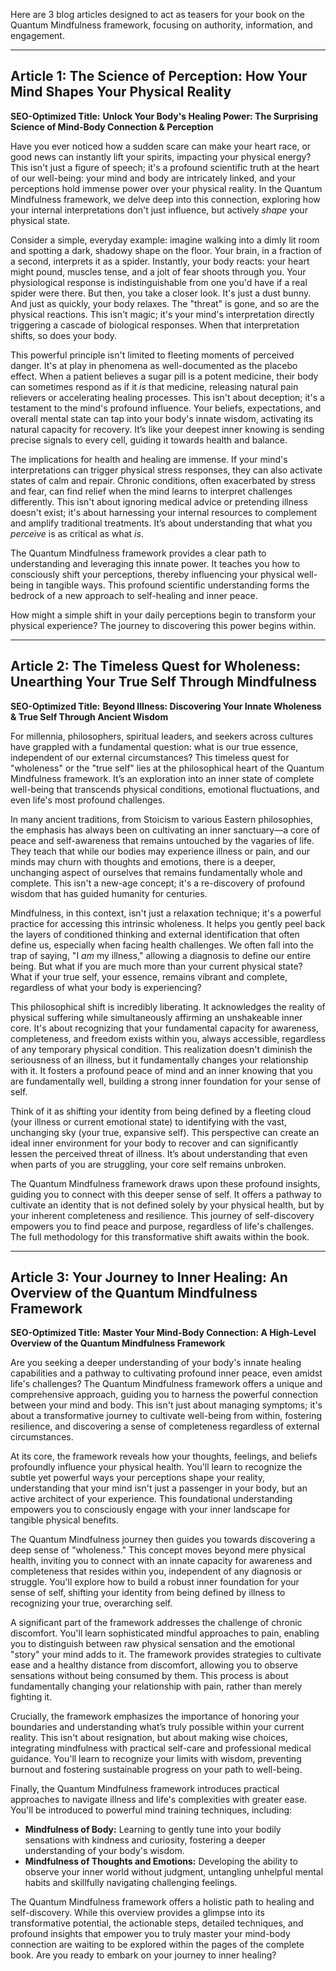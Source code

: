 Here are 3 blog articles designed to act as teasers for your book on the Quantum Mindfulness framework, focusing on authority, information, and engagement.

---

## Article 1: The Science of Perception: How Your Mind Shapes Your Physical Reality

**SEO-Optimized Title:** **Unlock Your Body's Healing Power: The Surprising Science of Mind-Body Connection & Perception**

Have you ever noticed how a sudden scare can make your heart race, or good news can instantly lift your spirits, impacting your physical energy? This isn't just a figure of speech; it's a profound scientific truth at the heart of our well-being: your mind and body are intricately linked, and your perceptions hold immense power over your physical reality. In the Quantum Mindfulness framework, we delve deep into this connection, exploring how your internal interpretations don't just influence, but actively *shape* your physical state.

Consider a simple, everyday example: imagine walking into a dimly lit room and spotting a dark, shadowy shape on the floor. Your brain, in a fraction of a second, interprets it as a spider. Instantly, your body reacts: your heart might pound, muscles tense, and a jolt of fear shoots through you. Your physiological response is indistinguishable from one you'd have if a real spider were there. But then, you take a closer look. It's just a dust bunny. And just as quickly, your body relaxes. The "threat" is gone, and so are the physical reactions. This isn't magic; it's your mind's interpretation directly triggering a cascade of biological responses. When that interpretation shifts, so does your body.

This powerful principle isn't limited to fleeting moments of perceived danger. It's at play in phenomena as well-documented as the placebo effect. When a patient believes a sugar pill is a potent medicine, their body can sometimes respond as if it *is* that medicine, releasing natural pain relievers or accelerating healing processes. This isn't about deception; it's a testament to the mind's profound influence. Your beliefs, expectations, and overall mental state can tap into your body's innate wisdom, activating its natural capacity for recovery. It’s like your deepest inner knowing is sending precise signals to every cell, guiding it towards health and balance.

The implications for health and healing are immense. If your mind's interpretations can trigger physical stress responses, they can also activate states of calm and repair. Chronic conditions, often exacerbated by stress and fear, can find relief when the mind learns to interpret challenges differently. This isn't about ignoring medical advice or pretending illness doesn't exist; it's about harnessing your internal resources to complement and amplify traditional treatments. It’s about understanding that what you *perceive* is as critical as what *is*.

The Quantum Mindfulness framework provides a clear path to understanding and leveraging this innate power. It teaches you how to consciously shift your perceptions, thereby influencing your physical well-being in tangible ways. This profound scientific understanding forms the bedrock of a new approach to self-healing and inner peace.

How might a simple shift in your daily perceptions begin to transform your physical experience? The journey to discovering this power begins within.

---

## Article 2: The Timeless Quest for Wholeness: Unearthing Your True Self Through Mindfulness

**SEO-Optimized Title:** **Beyond Illness: Discovering Your Innate Wholeness & True Self Through Ancient Wisdom**

For millennia, philosophers, spiritual leaders, and seekers across cultures have grappled with a fundamental question: what is our true essence, independent of our external circumstances? This timeless quest for "wholeness" or the "true self" lies at the philosophical heart of the Quantum Mindfulness framework. It’s an exploration into an inner state of complete well-being that transcends physical conditions, emotional fluctuations, and even life's most profound challenges.

In many ancient traditions, from Stoicism to various Eastern philosophies, the emphasis has always been on cultivating an inner sanctuary—a core of peace and self-awareness that remains untouched by the vagaries of life. They teach that while our bodies may experience illness or pain, and our minds may churn with thoughts and emotions, there is a deeper, unchanging aspect of ourselves that remains fundamentally whole and complete. This isn't a new-age concept; it's a re-discovery of profound wisdom that has guided humanity for centuries.

Mindfulness, in this context, isn't just a relaxation technique; it's a powerful practice for accessing this intrinsic wholeness. It helps you gently peel back the layers of conditioned thinking and external identification that often define us, especially when facing health challenges. We often fall into the trap of saying, "I *am* my illness," allowing a diagnosis to define our entire being. But what if you are much more than your current physical state? What if your true self, your essence, remains vibrant and complete, regardless of what your body is experiencing?

This philosophical shift is incredibly liberating. It acknowledges the reality of physical suffering while simultaneously affirming an unshakeable inner core. It's about recognizing that your fundamental capacity for awareness, completeness, and freedom exists within you, always accessible, regardless of any temporary physical condition. This realization doesn't diminish the seriousness of an illness, but it fundamentally changes your relationship with it. It fosters a profound peace of mind and an inner knowing that you are fundamentally well, building a strong inner foundation for your sense of self.

Think of it as shifting your identity from being defined by a fleeting cloud (your illness or current emotional state) to identifying with the vast, unchanging sky (your true, expansive self). This perspective can create an ideal inner environment for your body to recover and can significantly lessen the perceived threat of illness. It’s about understanding that even when parts of you are struggling, your core self remains unbroken.

The Quantum Mindfulness framework draws upon these profound insights, guiding you to connect with this deeper sense of self. It offers a pathway to cultivate an identity that is not defined solely by your physical health, but by your inherent completeness and resilience. This journey of self-discovery empowers you to find peace and purpose, regardless of life's challenges. The full methodology for this transformative shift awaits within the book.

---

## Article 3: Your Journey to Inner Healing: An Overview of the Quantum Mindfulness Framework

**SEO-Optimized Title:** **Master Your Mind-Body Connection: A High-Level Overview of the Quantum Mindfulness Framework**

Are you seeking a deeper understanding of your body's innate healing capabilities and a pathway to cultivating profound inner peace, even amidst life's challenges? The Quantum Mindfulness framework offers a unique and comprehensive approach, guiding you to harness the powerful connection between your mind and body. This isn't just about managing symptoms; it's about a transformative journey to cultivate well-being from within, fostering resilience, and discovering a sense of completeness regardless of external circumstances.

At its core, the framework reveals how your thoughts, feelings, and beliefs profoundly influence your physical health. You'll learn to recognize the subtle yet powerful ways your perceptions shape your reality, understanding that your mind isn't just a passenger in your body, but an active architect of your experience. This foundational understanding empowers you to consciously engage with your inner landscape for tangible physical benefits.

The Quantum Mindfulness journey then guides you towards discovering a deep sense of "wholeness." This concept moves beyond mere physical health, inviting you to connect with an innate capacity for awareness and completeness that resides within you, independent of any diagnosis or struggle. You'll explore how to build a robust inner foundation for your sense of self, shifting your identity from being defined by illness to recognizing your true, overarching self.

A significant part of the framework addresses the challenge of chronic discomfort. You'll learn sophisticated mindful approaches to pain, enabling you to distinguish between raw physical sensation and the emotional "story" your mind adds to it. The framework provides strategies to cultivate ease and a healthy distance from discomfort, allowing you to observe sensations without being consumed by them. This process is about fundamentally changing your relationship with pain, rather than merely fighting it.

Crucially, the framework emphasizes the importance of honoring your boundaries and understanding what’s truly possible within your current reality. This isn't about resignation, but about making wise choices, integrating mindfulness with practical self-care and professional medical guidance. You'll learn to recognize your limits with wisdom, preventing burnout and fostering sustainable progress on your path to well-being.

Finally, the Quantum Mindfulness framework introduces practical approaches to navigate illness and life's complexities with greater ease. You'll be introduced to powerful mind training techniques, including:
*   **Mindfulness of Body:** Learning to gently tune into your bodily sensations with kindness and curiosity, fostering a deeper understanding of your body's wisdom.
*   **Mindfulness of Thoughts and Emotions:** Developing the ability to observe your inner world without judgment, untangling unhelpful mental habits and skillfully navigating challenging feelings.

The Quantum Mindfulness framework offers a holistic path to healing and self-discovery. While this overview provides a glimpse into its transformative potential, the actionable steps, detailed techniques, and profound insights that empower you to truly master your mind-body connection are waiting to be explored within the pages of the complete book. Are you ready to embark on your journey to inner healing?